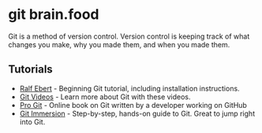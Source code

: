 # git brain.food
Git is a method of version control.  Version control is keeping track of what changes you make, why you made them, and when you made them.  

## Tutorials
* [Ralf Ebert] - Beginning Git tutorial, including installation instructions.
* [Git Videos] - Learn more about Git with these videos.
* [Pro Git] - Online book on Git written by a developer working on GitHub
* [Git Immersion] - Step-by-step, hands-on guide to Git.  Great to jump right into Git.

<!-- Links -->
[Ralf Ebert]:http://www.ralfebert.de/tutorials/git/
[Git Videos]:http://git-scm.com/videos
[Pro Git]:http://git-scm.com/book/en/v2
[Git Immersion]:http://gitimmersion.com/

